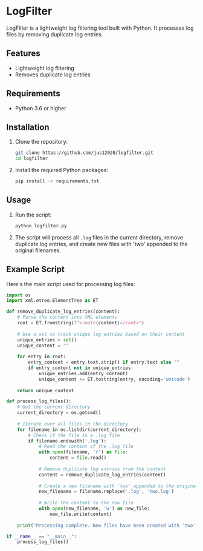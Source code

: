 # LogFilter

LogFilter is a lightweight log filtering tool built with Python. It processes log files by removing duplicate log entries.

## Features

- Lightweight log filtering
- Removes duplicate log entries

## Requirements

- Python 3.6 or higher

## Installation

1. Clone the repository:
    ```sh
    git clone https://github.com/jus12020/logfilter.git
    cd logfilter
    ```

2. Install the required Python packages:
    ```sh
    pip install -r requirements.txt
    ```

## Usage

1. Run the script:
    ```sh
    python logfilter.py
    ```

2. The script will process all `.log` files in the current directory, remove duplicate log entries, and create new files with 'two' appended to the original filenames.

## Example Script

Here's the main script used for processing log files:

```python
import os
import xml.etree.ElementTree as ET

def remove_duplicate_log_entries(content):
    # Parse the content into XML elements
    root = ET.fromstring(f"<root>{content}</root>")
    
    # Use a set to track unique log entries based on their content
    unique_entries = set()
    unique_content = ""
    
    for entry in root:
        entry_content = entry.text.strip() if entry.text else ""
        if entry_content not in unique_entries:
            unique_entries.add(entry_content)
            unique_content += ET.tostring(entry, encoding='unicode')
    
    return unique_content

def process_log_files():
    # Get the current directory
    current_directory = os.getcwd()
    
    # Iterate over all files in the directory
    for filename in os.listdir(current_directory):
        # Check if the file is a .log file
        if filename.endswith('.log'):
            # Read the content of the .log file
            with open(filename, 'r') as file:
                content = file.read()
            
            # Remove duplicate log entries from the content
            content = remove_duplicate_log_entries(content)
            
            # Create a new filename with 'two' appended to the original filename
            new_filename = filename.replace('.log', 'two.log')
            
            # Write the content to the new file
            with open(new_filename, 'w') as new_file:
                new_file.write(content)
    
    print("Processing complete. New files have been created with 'two' appended to the filenames.")

if __name__ == "__main__":
    process_log_files()

